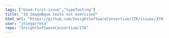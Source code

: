 ```yaml
---
tags: ["Good-first-issue","typeTesting"]
title: "IO ImageBase tests not exercised"
html_url: "https://github.com/InsightSoftwareConsortium/ITK/issues/3703"
user: "jhlegarreta"
repo: "InsightSoftwareConsortium/ITK"
---
```


